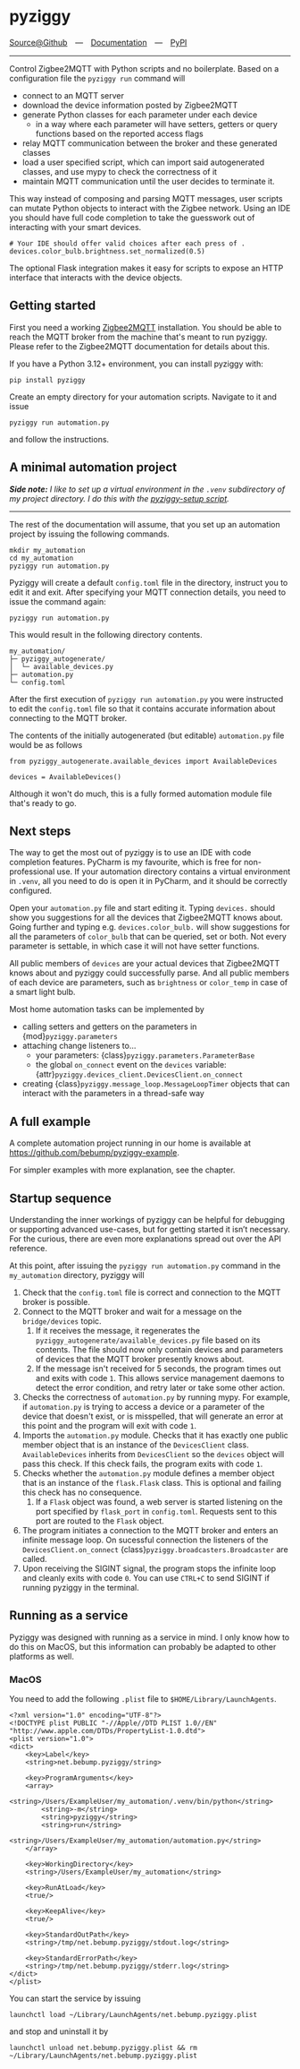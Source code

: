 # pyziggy

[Source@Github](https://github.com/bebump/pyziggy)　—　[Documentation](https://pyziggy.github.io)　—　[PyPI](https://pypi.org/project/pyziggy)

---

Control Zigbee2MQTT with Python scripts and no boilerplate. Based on a configuration file the `pyziggy run` command will 
- connect to an MQTT server
- download the device information posted by Zigbee2MQTT
- generate Python classes for each parameter under each device
  - in a way where each parameter will have setters, getters or query functions based on the reported access flags
- relay MQTT communication between the broker and these generated classes
- load a user specified script, which can import said autogenerated classes, and use mypy to check the correctness of it
- maintain MQTT communication until the user decides to terminate it.

This way instead of composing and parsing MQTT messages, user scripts can mutate Python objects to interact with the Zigbee network. Using an IDE you should have full code completion to take the guesswork out of interacting with your smart devices.
```
# Your IDE should offer valid choices after each press of .
devices.color_bulb.brightness.set_normalized(0.5)
```

The optional Flask integration makes it easy for scripts to expose an HTTP interface that interacts with the device objects.

## Getting started

First you need a working [Zigbee2MQTT](https://www.zigbee2mqtt.io) installation. You should be able to reach the MQTT broker from the machine that's meant to run pyziggy. Please refer to the Zigbee2MQTT documentation for details about this.

If you have a Python 3.12+ environment, you can install pyziggy with:
```
pip install pyziggy
```

Create an empty directory for your automation scripts. Navigate to it and issue 

```
pyziggy run automation.py
```

and follow the instructions.

## A minimal automation project

***Side note:** I like to set up a virtual environment in the `.venv` subdirectory of my project directory. I do this with the <a href="cookbook.html#working-with-the-pyziggy-setup-script">pyziggy-setup script</a>.*

---

The rest of the documentation will assume, that you set up an automation project by issuing the following commands.

```
mkdir my_automation
cd my_automation
pyziggy run automation.py
```

Pyziggy will create a default `config.toml` file in the directory, instruct you to edit it and exit. After specifying your MQTT connection details, you need to issue the command again:

```
pyziggy run automation.py
```

This would result in the following directory contents.

```
my_automation/
├─ pyziggy_autogenerate/
│  └─ available_devices.py
├─ automation.py
└─ config.toml
```

After the first execution of `pyziggy run automation.py` you were instructed to edit the `config.toml` file so that it contains accurate information about connecting to the MQTT broker.

The contents of the initially autogenerated (but editable) `automation.py` file would be as follows

```
from pyziggy_autogenerate.available_devices import AvailableDevices

devices = AvailableDevices()
```

Although it won't do much, this is a fully formed automation module file that's ready to go.

## Next steps

The way to get the most out of pyziggy is to use an IDE with code completion features. PyCharm is my favourite, which is free for non-professional use. If your automation directory contains a virtual environment in `.venv`, all you need to do is open it in PyCharm, and it should be correctly configured.

Open your `automation.py` file and start editing it. Typing `devices.` should show you suggestions for all the devices that Zigbee2MQTT knows about. Going further and typing e.g. `devices.color_bulb.` will show suggestions for all the parameters of `color_bulb` that can be queried, set or both. Not every parameter is settable, in which case it will not have setter functions.

All public members of `devices` are your actual devices that Zigbee2MQTT knows about and pyziggy could successfully parse. And all public members of each device are parameters, such as `brightness` or `color_temp` in case of a smart light bulb.

Most home automation tasks can be implemented by
- calling setters and getters on the parameters in {mod}`pyziggy.parameters`
- attaching change listeners to...
  - your parameters: {class}`pyziggy.parameters.ParameterBase`
  - the global `on_connect` event on the `devices` variable: {attr}`pyziggy.devices_client.DevicesClient.on_connect`
- creating {class}`pyziggy.message_loop.MessageLoopTimer` objects that can interact with the parameters in a thread-safe way

## A full example

A complete automation project running in our home is available at <https://github.com/bebump/pyziggy-example>.

For simpler examples with more explanation, see the [](#cookbook) chapter.

## Startup sequence

Understanding the inner workings of pyziggy can be helpful for debugging or supporting advanced use-cases, but for getting started it isn’t necessary. For the curious, there are even more explanations spread out over the API reference.

At this point, after issuing the `pyziggy run automation.py` command in the `my_automation` directory, pyziggy will

1. Check that the `config.toml` file is correct and connection to the MQTT broker is possible.
2. Connect to the MQTT broker and wait for a message on the `bridge/devices` topic.
   1. If it receives the message, it regenerates the `pyziggy_autogenerate/available_devices.py` file based on its contents. The file should now only contain devices and parameters of devices that the MQTT broker presently knows about.
   2. If the message isn't received for 5 seconds, the program times out and exits with code `1`. This allows service management daemons to detect the error condition, and retry later or take some other action.
3. Checks the correctness of `automation.py` by running mypy. For example, if `automation.py` is trying to access a device or a parameter of the device that doesn't exist, or is misspelled, that will generate an error at this point and the program will exit with code `1`.
4. Imports the `automation.py` module. Checks that it has exactly one public member object that is an instance of the `DevicesClient` class. `AvailableDevices` inherits from `DevicesClient` so the `devices` object will pass this check. If this check fails, the program exits with code `1`.
5. Checks whether the `automation.py` module defines a member object that is an instance of the `flask.Flask` class. This is optional and failing this check has no consequence.
   1. If a `Flask` object was found, a web server is started listening on the port specified by `flask_port` in `config.toml`. Requests sent to this port are routed to the `Flask` object.
6. The program initiates a connection to the MQTT broker and enters an infinite message loop. On sucessful connection the listeners of the `DevicesClient.on_connect` {class}`pyziggy.broadcasters.Broadcaster` are called.
7. Upon receiving the SIGINT signal, the program stops the infinite loop and cleanly exits with code `0`. You can use `CTRL+C` to send SIGINT if running pyziggy in the terminal.


## Running as a service

Pyziggy was designed with running as a service in mind. I only know how to do this on MacOS, but this information can probably be adapted to other platforms as well.

### MacOS

You need to add the following `.plist` file to `$HOME/Library/LaunchAgents`.

```
<?xml version="1.0" encoding="UTF-8"?>
<!DOCTYPE plist PUBLIC "-//Apple//DTD PLIST 1.0//EN" "http://www.apple.com/DTDs/PropertyList-1.0.dtd">
<plist version="1.0">
<dict>
    <key>Label</key>
    <string>net.bebump.pyziggy/string>

    <key>ProgramArguments</key>
    <array>
        <string>/Users/ExampleUser/my_automation/.venv/bin/python</string>
        <string>-m</string>
        <string>pyziggy</string>
        <string>run</string>
        <string>/Users/ExampleUser/my_automation/automation.py</string>
    </array>

    <key>WorkingDirectory</key>
    <string>/Users/ExampleUser/my_automation</string>

    <key>RunAtLoad</key>
    <true/>

    <key>KeepAlive</key>
    <true/>

    <key>StandardOutPath</key>
    <string>/tmp/net.bebump.pyziggy/stdout.log</string>

    <key>StandardErrorPath</key>
    <string>/tmp/net.bebump.pyziggy/stderr.log</string>
</dict>
</plist>
```

You can start the service by issuing

```
launchctl load ~/Library/LaunchAgents/net.bebump.pyziggy.plist
```

and stop and uninstall it by

```
launchctl unload net.bebump.pyziggy.plist && rm ~/Library/LaunchAgents/net.bebump.pyziggy.plist
```
